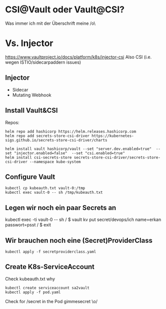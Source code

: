 # CSI@Vault oder Vault@CSI? 

Was immer ich mit der Überschrift meine /o\

# Vs. Injector 
https://www.vaultproject.io/docs/platform/k8s/injector-csi
Also CSI (i.e. wegen ISTIO/sidecarpaddern issues)

## Injector

* Sidecar
* Mutating Webhook

## Install Vault&CSI

Repos:

~~~
helm repo add hashicorp https://helm.releases.hashicorp.com
helm repo add secrets-store-csi-driver https://kubernetes-sigs.github.io/secrets-store-csi-driver/charts

~~~



~~~
helm install vault hashicorp/vault --set "server.dev.enabled=true"  --set "injector.enabled=false"  --set "csi.enabled=true"
helm install csi-secrets-store secrets-store-csi-driver/secrets-store-csi-driver --namespace kube-system
~~~

## Configure Vault

~~~
kubectl cp kubeauth.txt vault-0:/tmp
kubectl exec vault-0 -- sh /tmp/kubeauth.txt
~~~

## Legen wir noch ein paar Secrets an

kubectl exec -ti vault-0 -- sh 
/ $ vault kv put secret/devops/ich name=erkan  passwort=psst
/ $ exit

## Wir brauchen noch eine (Secret)ProviderClass

~~~
kubectl apply -f secretproviderclass.yaml
~~~

## Create K8s-ServiceAccount

Check kubeauth.txt why

~~~
kubectl create serviceaccount sa2vault
kubectl apply -f pod.yaml
~~~

Check for /secret in the Pod gimmesecret \o/








